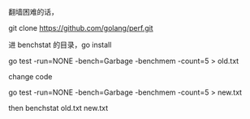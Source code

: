 翻墙困难的话，

git clone https://github.com/golang/perf.git

进 benchstat 的目录，go install

go test -run=NONE -bench=Garbage -benchmem -count=5 > old.txt

change code

go test -run=NONE -bench=Garbage -benchmem -count=5 > new.txt

then benchstat old.txt new.txt

